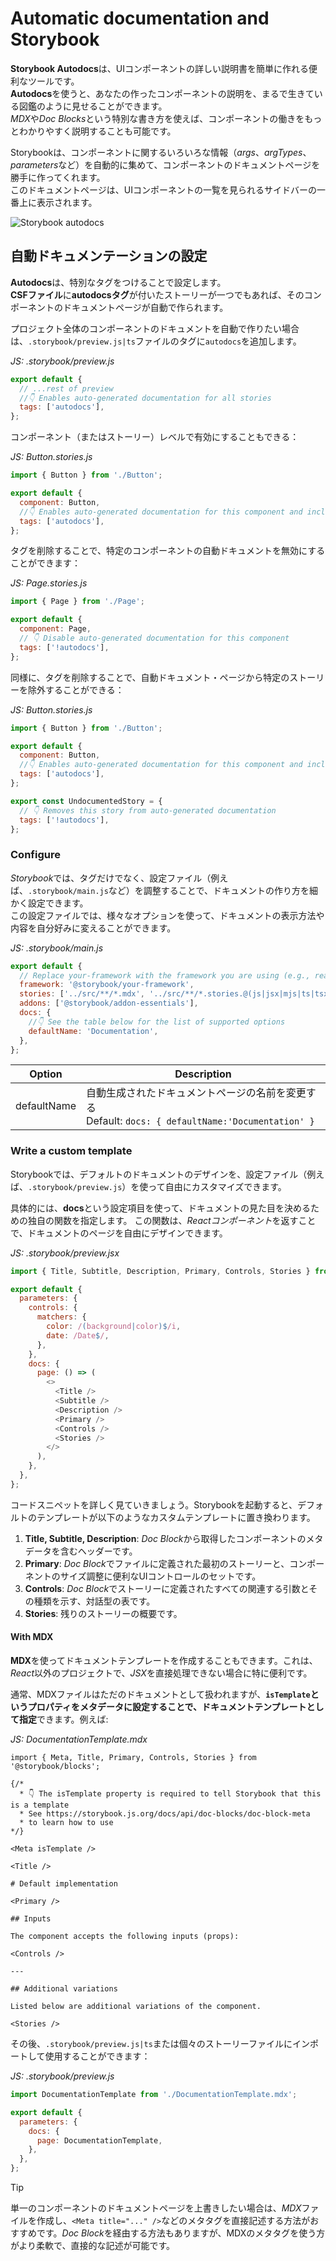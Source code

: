 # Automatic documentation and Storybook

**Storybook Autodocs**は、UIコンポーネントの詳しい説明書を簡単に作れる便利なツールです。<br />
**Autodocs**を使うと、あなたの作ったコンポーネントの説明を、まるで生きている図鑑のように見せることができます。<br />
*MDX*や*Doc Blocks*という特別な書き方を使えば、コンポーネントの働きをもっとわかりやすく説明することも可能です。

Storybookは、コンポーネントに関するいろいろな情報（*args*、*argTypes*、*parameters*など）を自動的に集めて、コンポーネントのドキュメントページを勝手に作ってくれます。<br />
このドキュメントページは、UIコンポーネントの一覧を見られるサイドバーの一番上に表示されます。

![Storybook autodocs](https://storybook.js.org/docs-assets/8.4/writing-docs/autodocs.png)

## 自動ドキュメンテーションの設定
**Autodocs**は、特別なタグをつけることで設定します。<br />
**CSFファイル**に**autodocsタグ**が付いたストーリーが一つでもあれば、そのコンポーネントのドキュメントページが自動で作られます。

プロジェクト全体のコンポーネントのドキュメントを自動で作りたい場合は、`.storybook/preview.js|ts`ファイルのタグに`autodocs`を追加します。

*JS: .storybook/preview.js*
```javascript
export default {
  // ...rest of preview
  //👇 Enables auto-generated documentation for all stories
  tags: ['autodocs'],
};
```

コンポーネント（またはストーリー）レベルで有効にすることもできる：

*JS: Button.stories.js*
```javascript
import { Button } from './Button';

export default {
  component: Button,
  //👇 Enables auto-generated documentation for this component and includes all stories in this file
  tags: ['autodocs'],
};
```

タグを削除することで、特定のコンポーネントの自動ドキュメントを無効にすることができます：

*JS: Page.stories.js*
```javascript
import { Page } from './Page';

export default {
  component: Page,
  // 👇 Disable auto-generated documentation for this component
  tags: ['!autodocs'],
};
```

同様に、タグを削除することで、自動ドキュメント・ページから特定のストーリーを除外することができる：

*JS: Button.stories.js*
```javascript
import { Button } from './Button';

export default {
  component: Button,
  //👇 Enables auto-generated documentation for this component and includes all stories in this file
  tags: ['autodocs'],
};

export const UndocumentedStory = {
  // 👇 Removes this story from auto-generated documentation
  tags: ['!autodocs'],
};
```

### Configure
*Storybook*では、タグだけでなく、設定ファイル（例えば、`.storybook/main.js`など）を調整することで、ドキュメントの作り方を細かく設定できます。<br />
この設定ファイルでは、様々なオプションを使って、ドキュメントの表示方法や内容を自分好みに変えることができます。

*JS: .storybook/main.js*
```javascript
export default {
  // Replace your-framework with the framework you are using (e.g., react-webpack5, vue3-vite)
  framework: '@storybook/your-framework',
  stories: ['../src/**/*.mdx', '../src/**/*.stories.@(js|jsx|mjs|ts|tsx)'],
  addons: ['@storybook/addon-essentials'],
  docs: {
    //👇 See the table below for the list of supported options
    defaultName: 'Documentation',
  },
};
```

| Option | Description |
| --- | --- |
| defaultName |自動生成されたドキュメントページの名前を変更する<br />Default: `docs: { defaultName:'Documentation' }` |

### Write a custom template
Storybookでは、デフォルトのドキュメントのデザインを、設定ファイル（例えば、`.storybook/preview.js`）を使って自由にカスタマイズできます。

具体的には、**docs**という設定項目を使って、ドキュメントの見た目を決めるための独自の関数を指定します。
この関数は、*Reactコンポーネント*を返すことで、ドキュメントのページを自由にデザインできます。

*JS: .storybook/preview.jsx*
```javascript
import { Title, Subtitle, Description, Primary, Controls, Stories } from '@storybook/blocks';

export default {
  parameters: {
    controls: {
      matchers: {
        color: /(background|color)$/i,
        date: /Date$/,
      },
    },
    docs: {
      page: () => (
        <>
          <Title />
          <Subtitle />
          <Description />
          <Primary />
          <Controls />
          <Stories />
        </>
      ),
    },
  },
};
```

コードスニペットを詳しく見ていきましょう。Storybookを起動すると、デフォルトのテンプレートが以下のようなカスタムテンプレートに置き換わります。

1. **Title, Subtitle, Description**: *Doc Block*から取得したコンポーネントのメタデータを含むヘッダーです。
2. **Primary**: *Doc Block*でファイルに定義された最初のストーリーと、コンポーネントのサイズ調整に便利なUIコントロールのセットです。
3. **Controls**: *Doc Block*でストーリーに定義されたすべての関連する引数とその種類を示す、対話型の表です。
4. **Stories**: 残りのストーリーの概要です。

#### With MDX
**MDX**を使ってドキュメントテンプレートを作成することもできます。これは、*React*以外のプロジェクトで、*JSX*を直接処理できない場合に特に便利です。<br />

通常、MDXファイルはただのドキュメントとして扱われますが、**`isTemplate`というプロパティをメタデータに設定することで、ドキュメントテンプレートとして指定**できます。例えば:

*JS: DocumentationTemplate.mdx*
```mdx
import { Meta, Title, Primary, Controls, Stories } from '@storybook/blocks';

{/*
  * 👇 The isTemplate property is required to tell Storybook that this is a template
  * See https://storybook.js.org/docs/api/doc-blocks/doc-block-meta
  * to learn how to use
*/}

<Meta isTemplate />

<Title />

# Default implementation

<Primary />

## Inputs

The component accepts the following inputs (props):

<Controls />

---

## Additional variations

Listed below are additional variations of the component.

<Stories />
```
その後、`.storybook/preview.js|ts`または個々のストーリーファイルにインポートして使用することができます：

*JS: .storybook/preview.js*
```javascript
import DocumentationTemplate from './DocumentationTemplate.mdx';

export default {
  parameters: {
    docs: {
      page: DocumentationTemplate,
    },
  },
};
```
> [!TIP]
> 単一のコンポーネントのドキュメントページを上書きしたい場合は、*MDX*ファイルを作成し、`<Meta title="..." />`などのメタタグを直接記述する方法がおすすめです。*Doc Block*を経由する方法もありますが、MDXのメタタグを使う方がより柔軟で、直接的な記述が可能です。

